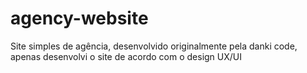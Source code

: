 # agency-website
Site simples de agência, desenvolvido originalmente pela danki code, apenas desenvolvi o site de acordo com o design UX/UI
